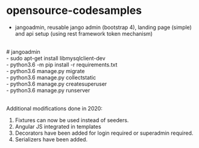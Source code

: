 # opensource-codesamples
- jangoadmin, reusable jango admin (bootstrap 4), landing page (simple) and api setup (using rest framework token mechanism)
<br>
# jangoadmin<br>
- sudo apt-get install libmysqlclient-dev<br>
- python3.6 -m pip install -r requirements.txt<br>
- python3.6 manage.py migrate<br>
- python3.6 manage.py collectstatic<br>
- python3.6 manage.py createsuperuser<br>
- python3.6 manage.py runserver<br>
<br>

Additional modifications done in 2020:
1. Fixtures can now be used instead of seeders.
2. Angular JS integrated in templates
3. Decorators have been added for login required or superadmin required.
4. Serializers have been added.
